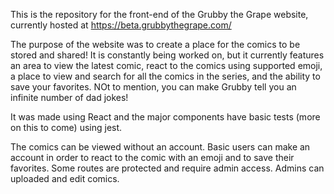 This is the repository for the front-end of the Grubby the Grape website, currently hosted at https://beta.grubbythegrape.com/

The purpose of the website was to create a place for the comics to be stored and shared! It is constantly being worked on, but it currently features an area to view the latest comic, react to the comics using supported emoji, a place to view and search for all the comics in the series, and the ability to save your favorites. NOt to mention, you can make Grubby tell you an infinite number of dad jokes!

It was made using React and the major components have basic tests (more on this to come) using jest.

The comics can be viewed without an account. Basic users can make an account in order to react to the comic with an emoji and to save their favorites. Some routes are protected and require admin access. Admins can uploaded and edit comics.
